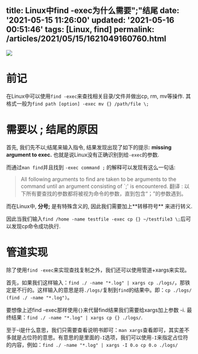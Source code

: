 title: Linux中find -exec为什么需要"\;"结尾
date: '2021-05-15 11:26:00'
updated: '2021-05-16 00:51:46'
tags: [Linux, find]
permalink: /articles/2021/05/15/1621049160760.html
---
![](https://b3logfile.com/bing/20181209.jpg?imageView2/1/w/960/h/540/interlace/1/q/100) 

# 前记

在Linux中可以使用`find -exec`来查找相关目录/文件并做出cp, rm, mv等操作. 其格式一般为`find path [option] -exec mv {} /path/file \;`

# 需要以 \; 结尾的原因

首先, 我们先不以\;结尾来输入指令, 结果发现出现了如下的提示: **missing argument to exec.** 也就是说Linux没有正确识别到给`-exec`的参数.

而通过`man find`并且找到 `-exec command ;` 的解释可以发现有这么一句话:

> All following arguments to find are taken to be arguments to the command until an argument consisting of `;' is encountered.
> 翻译 : 以下所有要查找的参数都将被视为命令的参数，直到包含“；”的参数遇到。

而在Linux中, **分号;** 是有特殊含义的, 因此我们需要加上**转移符号\** 来进行转义.

因此当我们输入`find /home -name testfile -exec cp {} ~/testfile3 \;`后可以发现cp命令成功执行.


# 管道实现
除了使用`find -exec`来实现查找复制之外，我们还可以使用管道+xargs来实现。

首先，如果我们这样输入：`find ./ -name "*.log" | xargs cp ./logs/`，那铁定是不行的。这样输入的意思是将`./logs/`复制到`find`的结果中。即：`cp ./logs/ (find ./ -name "*.log")`。

要想像上述find -exec那样使用`{}`来代替find结果我们需要给xargs加上参数 -i. 最终结果：`find ./ -name "*.log" | xargs cp {} ./logs/`.

至于-i是什么意思，我们只需要查看说明书即可：`man xargs`查看即可，其实差不多就是占位符的意思。有意思的是里面的`-I`选项，我们可以使用`-I`来指定占位符的内容，例如：`find ./ -name "*.log" | xargs -I 0.o cp 0.o ./logs/`
